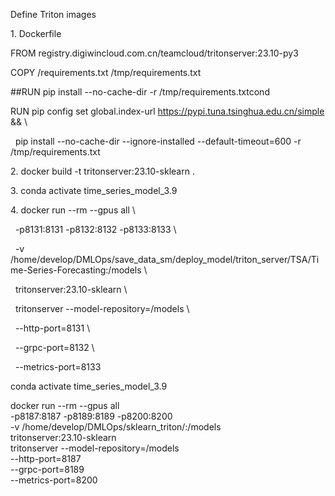 Define Triton images

1\. Dockerfile

FROM registry.digiwincloud.com.cn/teamcloud/tritonserver:23.10-py3



COPY /requirements.txt /tmp/requirements.txt

\##RUN pip install --no-cache-dir -r /tmp/requirements.txtcond



RUN pip config set global.index-url https://pypi.tuna.tsinghua.edu.cn/simple \&\& \\

&nbsp;   pip install --no-cache-dir --ignore-installed --default-timeout=600 -r /tmp/requirements.txt



2\. docker build -t tritonserver:23.10-sklearn .

3\. conda activate time\_series\_model\_3.9

4\. docker run --rm --gpus all \\

&nbsp; -p8131:8131 -p8132:8132 -p8133:8133 \\

&nbsp; -v /home/develop/DMLOps/save\_data\_sm/deploy\_model/triton\_server/TSA/Time-Series-Forecasting:/models \\

&nbsp; tritonserver:23.10-sklearn \\

&nbsp; tritonserver --model-repository=/models \\

&nbsp;              --http-port=8131 \\

&nbsp;              --grpc-port=8132 \\

&nbsp;              --metrics-port=8133



conda activate time\_series\_model\_3.9



docker run --rm --gpus all   
-p8187:8187 -p8189:8189 -p8200:8200   
-v /home/develop/DMLOps/sklearn\_triton/:/models   
tritonserver:23.10-sklearn   
tritonserver --model-repository=/models   
--http-port=8187   
--grpc-port=8189   
--metrics-port=8200

